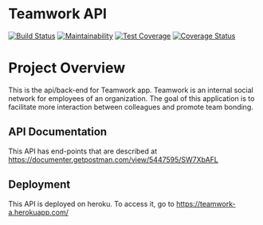 # Teamwork API
[![Build Status](https://travis-ci.com/PrincewillIroka/teamwork-api.svg?token=EB1YHXTBA32pYAHWvvCW&branch=develop)](https://travis-ci.com/PrincewillIroka/teamwork-api)
[![Maintainability](https://api.codeclimate.com/v1/badges/a99a88d28ad37a79dbf6/maintainability)](https://codeclimate.com/github/codeclimate/codeclimate/maintainability)
[![Test Coverage](https://api.codeclimate.com/v1/badges/a99a88d28ad37a79dbf6/test_coverage)](https://codeclimate.com/github/codeclimate/codeclimate/test_coverage)
[![Coverage Status](https://coveralls.io/repos/github/PrincewillIroka/teamwork-api/badge.svg?t=SEKuDp)](https://coveralls.io/github/PrincewillIroka/teamwork-api)

# Project Overview
This is the api/back-end for Teamwork app. Teamwork is an internal social network for employees of an organization. The goal of this application is to facilitate more interaction between colleagues and promote team bonding.

## API Documentation
This API has end-points that are described at https://documenter.getpostman.com/view/5447595/SW7XbAFL

## Deployment
This API is deployed on heroku. To access it, go to https://teamwork-a.herokuapp.com/
